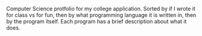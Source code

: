 Computer Science protfolio for my college application. Sorted by if I wrote it for class vs for fun, then by what programming language it is written in, then by the program itself. Each program has a brief description about what it does.

